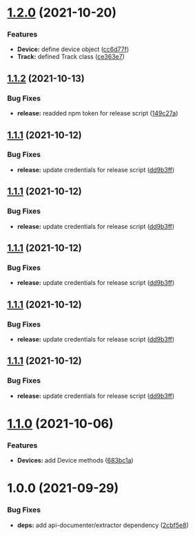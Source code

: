 # [1.2.0](https://sqbu-github.cisco.com/WebExSquared/webrtc-media-core/compare/v1.1.2...v1.2.0) (2021-10-20)


### Features

* **Device:** define device object ([cc6d77f](https://sqbu-github.cisco.com/WebExSquared/webrtc-media-core/commit/cc6d77f7d3fbd3bea31c6d05fb38d2048b6c2b8d))
* **Track:** defined Track class ([ce363e7](https://sqbu-github.cisco.com/WebExSquared/webrtc-media-core/commit/ce363e7fe0822586c37d503caaf99d5490752237))

## [1.1.2](https://sqbu-github.cisco.com/WebExSquared/webrtc-media-core/compare/v1.1.1...v1.1.2) (2021-10-13)


### Bug Fixes

* **release:** readded npm token for release script ([149c27a](https://sqbu-github.cisco.com/WebExSquared/webrtc-media-core/commit/149c27aea53961ed8d08045f4293a2300752277b))

## [1.1.1](https://sqbu-github.cisco.com/WebExSquared/webrtc-media-core/compare/v1.1.0...v1.1.1) (2021-10-12)


### Bug Fixes

* **release:** update credentials for release script ([dd9b3ff](https://sqbu-github.cisco.com/WebExSquared/webrtc-media-core/commit/dd9b3ffd6e321ccf68bf69747e7a25d6d90d34fd))

## [1.1.1](https://sqbu-github.cisco.com/WebExSquared/webrtc-media-core/compare/v1.1.0...v1.1.1) (2021-10-12)


### Bug Fixes

* **release:** update credentials for release script ([dd9b3ff](https://sqbu-github.cisco.com/WebExSquared/webrtc-media-core/commit/dd9b3ffd6e321ccf68bf69747e7a25d6d90d34fd))

## [1.1.1](https://sqbu-github.cisco.com/WebExSquared/webrtc-media-core/compare/v1.1.0...v1.1.1) (2021-10-12)


### Bug Fixes

* **release:** update credentials for release script ([dd9b3ff](https://sqbu-github.cisco.com/WebExSquared/webrtc-media-core/commit/dd9b3ffd6e321ccf68bf69747e7a25d6d90d34fd))

## [1.1.1](https://sqbu-github.cisco.com/WebExSquared/webrtc-media-core/compare/v1.1.0...v1.1.1) (2021-10-12)


### Bug Fixes

* **release:** update credentials for release script ([dd9b3ff](https://sqbu-github.cisco.com/WebExSquared/webrtc-media-core/commit/dd9b3ffd6e321ccf68bf69747e7a25d6d90d34fd))

## [1.1.1](https://sqbu-github.cisco.com/WebExSquared/webrtc-media-core/compare/v1.1.0...v1.1.1) (2021-10-12)


### Bug Fixes

* **release:** update credentials for release script ([dd9b3ff](https://sqbu-github.cisco.com/WebExSquared/webrtc-media-core/commit/dd9b3ffd6e321ccf68bf69747e7a25d6d90d34fd))

# [1.1.0](https://sqbu-github.cisco.com/WebExSquared/webrtc-media-core/compare/v1.0.0...v1.1.0) (2021-10-06)


### Features

* **Devices:** add Device methods ([683bc1a](https://sqbu-github.cisco.com/WebExSquared/webrtc-media-core/commit/683bc1ac7abffabe5aa8b16f1c66012f853c1ed8))

# 1.0.0 (2021-09-29)


### Bug Fixes

* **deps:** add api-documenter/extractor dependency ([2cbf5e8](https://sqbu-github.cisco.com/WebExSquared/webrtc-media-core/commit/2cbf5e8b4a8796aff1b90dba1676e08cb788e4ef))
